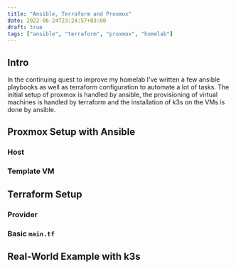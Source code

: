 ```yaml
---
title: "Ansible, Terraform and Proxmox"
date: 2022-06-24T23:24:57+03:00
draft: true
tags: ["ansible", "terraform", "proxmox", "homelab"]
---
```


## Intro
In the continuing quest to improve my homelab I've written a few ansible playbooks as well as terraform configuration to automate a lot of tasks.
The initial setup of proxmox is handled by ansible, the provisioning of virtual machines is handled by terraform and the installation of k3s on the VMs is done by ansible.

## Proxmox Setup with Ansible

### Host

### Template VM


## Terraform Setup

### Provider

### Basic `main.tf`


## Real-World Example with k3s
